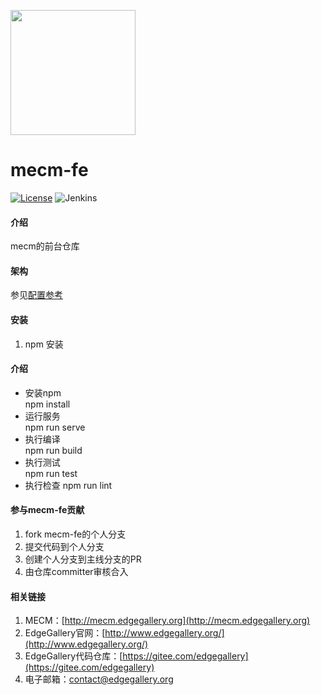 <p align="left">
<img src="https://images.gitee.com/uploads/images/2020/1222/091155_70a1217a_7625361.png" width="200">
</p>

# mecm-fe

[![License](https://img.shields.io/badge/License-Apache%202.0-blue.svg)](https://opensource.org/licenses/Apache-2.0)
![Jenkins](https://img.shields.io/jenkins/build?jobUrl=http%3A%2F%2Fjenkins.edgegallery.org%2Fview%2FMEC-PLATFORM-BUILD%2Fjob%2Fmecm-meo-frontend-docker-image-update-daily-master%2F)

#### 介绍
mecm的前台仓库

#### 架构
参见[配置参考](https://cli.vuejs.org/config/)

#### 安装

1. npm 安装


#### 介绍

- 安装npm  
npm install
- 运行服务  
npm run serve
- 执行编译  
npm run build
- 执行测试  
npm run test
- 执行检查
npm run lint


#### 参与mecm-fe贡献

1. fork mecm-fe的个人分支
2. 提交代码到个人分支
3. 创建个人分支到主线分支的PR
4. 由仓库committer审核合入


#### 相关链接

1. MECM：[http://mecm.edgegallery.org](http://mecm.edgegallery.org)
2. EdgeGallery官网：[http://www.edgegallery.org/](http://www.edgegallery.org/)
3. EdgeGallery代码仓库：[https://gitee.com/edgegallery](https://gitee.com/edgegallery)
4. 电子邮箱：contact@edgegallery.org